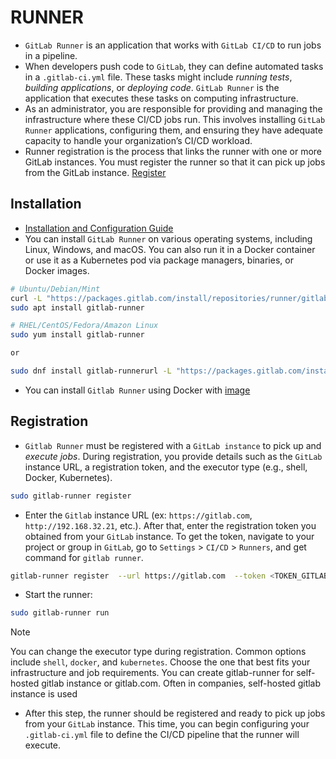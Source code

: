 # RUNNER

- `GitLab Runner` is an application that works with `GitLab CI/CD` to run jobs in a pipeline.
- When developers push code to `GitLab`, they can define automated tasks in a `.gitlab-ci.yml` file. These tasks might include *running tests*, *building applications*, or *deploying code*. `GitLab Runner` is the application that executes these tasks on computing infrastructure.
- As an administrator, you are responsible for providing and managing the infrastructure where these CI/CD jobs run. This involves installing `GitLab Runner` applications, configuring them, and ensuring they have adequate capacity to handle your organization’s CI/CD workload.
- Runner registration is the process that links the runner with one or more GitLab instances. You must register the runner so that it can pick up jobs from the GitLab instance. [Register](https://docs.gitlab.com/runner/register/)

## Installation

- [Installation and Configuration Guide](https://docs.gitlab.com/runner/install/)
- You can install `GitLab Runner` on various operating systems, including Linux, Windows, and macOS. You can also run it in a Docker container or use it as a Kubernetes pod via package managers, binaries, or Docker images.

```bash
# Ubuntu/Debian/Mint
curl -L "https://packages.gitlab.com/install/repositories/runner/gitlab-runner/script.deb.sh" | sudo bash
sudo apt install gitlab-runner

# RHEL/CentOS/Fedora/Amazon Linux
sudo yum install gitlab-runner

or

sudo dnf install gitlab-runnerurl -L "https://packages.gitlab.com/install/repositories/runner/gitlab-runner/script.rpm.sh" | sudo bash
```

- You can install `Gitlab Runner` using Docker with [image](https://hub.docker.com/r/gitlab/gitlab-runner)

## Registration

- `Gitlab Runner` must be registered with a `GitLab instance` to pick up and *execute jobs*. During registration, you provide details such as the `GitLab` instance URL, a registration token, and the executor type (e.g., shell, Docker, Kubernetes).

```bash
sudo gitlab-runner register
```

- Enter the `Gitlab` instance URL (ex: `https://gitlab.com`, `http://192.168.32.21`, etc.). After that, enter the registration token you obtained from your `GitLab` instance. To get the token, navigate to your project or group in `GitLab`, go to `Settings` > `CI/CD` > `Runners`, and get command for `gitlab runner`.

```bash
gitlab-runner register  --url https://gitlab.com  --token <TOKEN_GITLAB_RUNNER>
```

- Start the runner:

```bash
sudo gitlab-runner run
```

> [!Note]
> You can change the executor type during registration. Common options include `shell`, `docker`, and `kubernetes`. Choose the one that best fits your infrastructure and job requirements.
> You can create gitlab-runner for self-hosted gitlab instance or gitlab.com. Often in companies, self-hosted gitlab instance is used

- After this step, the runner should be registered and ready to pick up jobs from your `GitLab` instance. This time, you can begin configuring your `.gitlab-ci.yml` file to define the CI/CD pipeline that the runner will execute.
